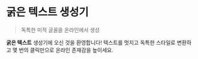 # 굵은 텍스트 생성기

> 독특한 미적 글꼴을 온라인에서 생성

**굵은 텍스트** 생성기에 오신 것을 환영합니다! 텍스트를 멋지고 독특한 스타일로 변환하고 몇 번의 클릭만으로 온라인 존재감을 높이세요.
